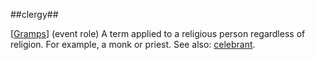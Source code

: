 ##clergy##

\[[Gramps](SOURCES.md#Gramps)\] (event role) A term applied to a religious person regardless of religion. For example, a monk or priest. See also: [celebrant](celebrant.md). 
